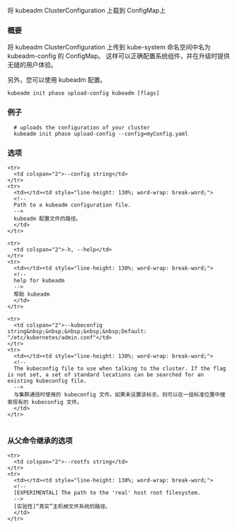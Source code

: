 
<!--
Uploads the kubeadm ClusterConfiguration to a ConfigMap
-->
将 kubeadm ClusterConfiguration 上载到 ConfigMap上

<!--
### Synopsis
-->
### 概要


<!--
Uploads the kubeadm ClusterConfiguration to a ConfigMap called kubeadm-config in the kube-system namespace. This enables correct configuration of system components and a seamless user experience when upgrading. 
-->
将 kubeadm ClusterConfiguration 上传到 kube-system 命名空间中名为 kubeadm-config 的 
ConfigMap。
这样可以正确配置系统组件，并在升级时提供无缝的用户体验。

<!--
Alternatively, you can use kubeadm config.
-->
另外，您可以使用 kubeadm 配置。

```
kubeadm init phase upload-config kubeadm [flags]
```

<!--
### Examples
-->
### 例子

```
  # uploads the configuration of your cluster
  kubeadm init phase upload-config --config=myConfig.yaml
```

<!--
### Options
-->
### 选项

<table style="width: 100%; table-layout: fixed;">
  <colgroup>
    <col span="1" style="width: 10px;" />
    <col span="1" />
  </colgroup>
  <tbody>

    <tr>
      <td colspan="2">--config string</td>
    </tr>
    <tr>
      <td></td><td style="line-height: 130%; word-wrap: break-word;">
      <!--
      Path to a kubeadm configuration file.
      -->
      kubeadm 配置文件的路径。
      </td>
    </tr>
    
    <tr>
      <td colspan="2">-h, --help</td>
    </tr>
    <tr>
      <td></td><td style="line-height: 130%; word-wrap: break-word;">
      <!--
      help for kubeadm
      -->
      帮助 kubeadm
      </td>
    </tr>
    
    <tr>
      <td colspan="2">--kubeconfig string&nbsp;&nbsp;&nbsp;&nbsp;&nbsp;Default: "/etc/kubernetes/admin.conf"</td>
    </tr>
    <tr>
      <td></td><td style="line-height: 130%; word-wrap: break-word;">
      <!--
      The kubeconfig file to use when talking to the cluster. If the flag is not set, a set of standard locations can be searched for an existing kubeconfig file.
      -->
      与集群通信时使用的 kubeconfig 文件。如果未设置该标志，则可以在一组标准位置中搜索现有的 kubeconfig 文件。
      </td>
    </tr>

  </tbody>
</table>



<!--
### Options inherited from parent commands
-->
### 从父命令继承的选项

<table style="width: 100%; table-layout: fixed;">
  <colgroup>
    <col span="1" style="width: 10px;" />
    <col span="1" />
  </colgroup>
  <tbody>

    <tr>
      <td colspan="2">--rootfs string</td>
    </tr>
    <tr>
      <td></td><td style="line-height: 130%; word-wrap: break-word;">
      <!--
      [EXPERIMENTAL] The path to the 'real' host root filesystem.
      -->
      [实验性]“真实”主机根文件系统的路径。
      </td>
    </tr>

  </tbody>
</table>




